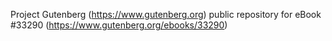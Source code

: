 Project Gutenberg (https://www.gutenberg.org) public repository for eBook #33290 (https://www.gutenberg.org/ebooks/33290)
